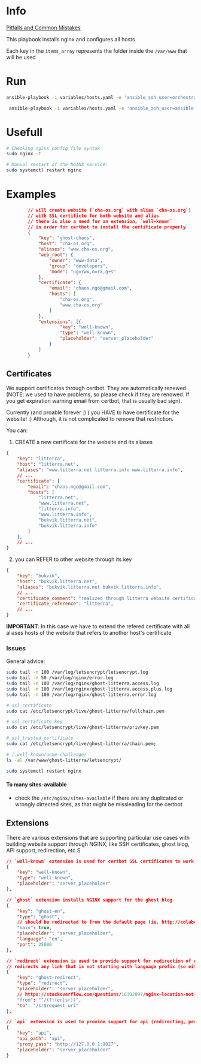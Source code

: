 # Info

[Pitfalls and Common Mistakes](https://www.nginx.com/resources/wiki/start/topics/tutorials/config_pitfalls)

This playbook installs nginx and configures all hosts

Each key in the `items_array` represents the folder inside the `/var/www` that will be used 
# Run

```sh
ansible-playbook -i variables/hosts.yaml -e 'ansible_ssh_user=orchestrator' --private-key ~/.ssh/orchestration-iaas-no.pem --extra-vars '{"active_hosts_groups": ["litterra"]}' playbooks/nginx.yml

 ansible-playbook -i variables/hosts.yaml -e 'ansible_ssh_user=ansible' --private-key ~/.ssh/orchestration-iaas-no.pem --extra-vars '{"active_hosts_groups": ["litterra"]}' --tags 'create_ssl' playbooks/nginx.yml
```

# Usefull

```sh
# Checking nginx config file syntax
sudo nginx -t

# Manual restart of the NGINX service:
sudo systemctl restart nginx
```

# Examples

```json
        // will create website (`cha-os.org` with alias `cha-os.org`) 
        // with SSL certificte for both website and alias
        // there is also a need for an extension, `well-known`
        // in order for certbot to install the certificate properly
        {
            "key": "ghost-chaos",
            "host": "cha-os.org",
            "aliases": "www.cha-os.org",
            "web_root": {
                "owner": "www-data",
                "group": "developers",
                "mode": "ug=rwx,o=rx,g+s"
            },
            "certificate": {
                "email": "chaos.ngo@gmail.com",
                "hosts": [
                    "cha-os.org",
                    "www.cha-os.org"
                ]
            },
            "extensions": [{
                    "key": "well-known",
                    "type": "well-known",
                    "placeholder": "server_placeholder"
                }
            ]
        }
```
## Certificates

We support certificates through certbot. They are automatically renewed (NOTE: we used to have problems, so please check if they are renowed. If you get expiration warning email from certbot, that is usually bad sign).

Currently (and proable forever :) ) you HAVE to have certificate for the website! :) Although, it is not complicated to remove that restriction. 

You can:
1. CREATE a new certificate for the website and its aliases

```json
{
    "key": "litterra",
    "host": "litterra.net",
    "aliases": "www.litterra.net litterra.info www.litterra.info",
    // ...
    "certificate": {
        "email": "chaos.ngo@gmail.com",
        "hosts": [
            "litterra.net",
            "www.litterra.net",
            "litterra.info",
            "www.litterra.info",
            "bukvik.litterra.net",
            "bukvik.litterra.info"
        ]
    },
    // ...
}
```

2. you can REFER to other website through its key

```json
{
    "key": "bukvik",
    "host": "bukvik.litterra.net",
    "aliases": "bukvik.litterra.net bukvik.litterra.info",
    // ...
    "certificate_comment": "realized through litterra website certificate",
    "certificate_reference": "litterra",
    // ...
}
```

**IMPORTANT**: In this case we have to extend the refered certificate with all aliases hosts of the website that refers to another host's certificate

### Issues

General advice:
```sh
sudo tail -n 100 /var/log/letsencrypt/letsencrypt.log
sudo tail -n 50 /var/log/nginx/error.log
sudo tail -n 100 /var/log/nginx/ghost-litterra.access.log
sudo tail -n 100 /var/log/nginx/ghost-litterra.access.plus.log
sudo tail -n 100 /var/log/nginx/ghost-litterra.error.log

# ssl_certificate
sudo cat /etc/letsencrypt/live/ghost-litterra/fullchain.pem

# ssl_certificate_key
sudo cat /etc/letsencrypt/live/ghost-litterra/privkey.pem

# ssl_trusted_certificate
sudo cat /etc/letsencrypt/live/ghost-litterra/chain.pem;

# /.well-known/acme-challenge/
ls -al /var/www/ghost-litterra/letsencrypt/

sudo systemctl restart nginx
```

#### To many sites-available

+ check the `/etc/nginx/sites-available` if there are any duplicated or wrongly dirtected sites, as that might be missleading for the certbot

## Extensions

There are various extensions that are supporting particular use cases with building website support through NGINX, like SSH certificates, ghost blog, API support, redirection, etc.S

```json
// `well-known` extension is used for certbot SSL certificates to work properly
{
    "key": "well-known",
    "type": "well-known",
    "placeholder": "server_placeholder"
},

// `ghost` extension installs NGINX support for the ghost blog
{
    "key": "ghost-en",
    "type": "ghost",
    // should be redirected to from the default page (ie. http://colabo.space -> https://colabo.space/en/home)
    "main": true,
    "placeholder": "server_placeholder",
    "language": "en",
    "port": 25000
},

// `redirect` extension is used to provide support for redirection of urls (deeplinks) in NGINX supported websites
// redirects any link that is not starting with language prefix (so either /en* or /sr* in this case) to the same link prefixed with the default lanugage (/sr in this case)
{
    "key": "ghost-redirect",
    "type": "redirect",
    "placeholder": "server_placeholder",
    // https://stackoverflow.com/questions/16302897/nginx-location-not-equal-to-regex
    "from": "^/(?!(en|sr))",
    "to": "/sr$request_uri"
},

// `api` extension is used to provide support for api (redirecting, proxying, passing/forwarding to the port, ...)
{
    "key": "api",
    "api_path": "api",
    "proxy_pass": "http://127.0.0.1:9027",
    "placeholder": "server_placeholder"
}
```